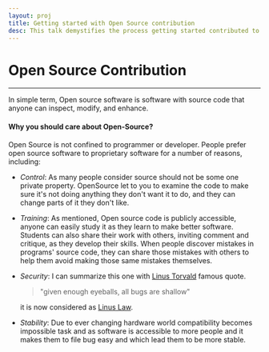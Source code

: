 ```yaml
---
layout: proj
title: Getting started with Open Source contribution
desc: This talk demystifies the process getting started contributed to open source.
---
```

# Open Source Contribution

<hr>

In simple term, Open source software is software with source code that anyone can inspect, modify, and enhance.

#### Why you should care about Open-Source?
Open Source is not confined to programmer or developer. People prefer open source software to proprietary software for a number of reasons, including:

* *Control*: As many people consider source should not be some one private property. OpenSource let to you to examine the code to make sure it's not doing anything they don't want it to do, and they can change parts of it they don't like.

* *Training*: As mentioned, Open source code is publicly accessible, anyone can easily study it as they learn to make better software. Students can also share their work with others, inviting comment and critique, as they develop their skills. When people discover mistakes in programs' source code, they can share those mistakes with others to help them avoid making those same mistakes themselves.

* *Security*: I can summarize this one with [Linus Torvald](https://en.wikipedia.org/wiki/Linus_Torvalds) famous quote.

   > "given enough eyeballs, all bugs are shallow"

  it is now considered as [Linus Law](https://en.wikipedia.org/wiki/Linus%27s_Law).

* *Stability*: Due to ever changing hardware world compatibility becomes impossible task and as software is accessible to more people and it makes them to file bug easy and which lead them to be more stable.

